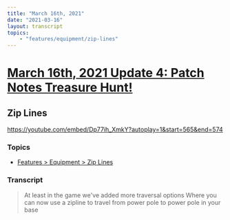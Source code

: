 ```yaml
---
title: "March 16th, 2021"
date: "2021-03-16"
layout: transcript
topics: 
    - "features/equipment/zip-lines"
---
```

# [March 16th, 2021 Update 4: Patch Notes Treasure Hunt!](../2021-03-16.md)
## Zip Lines
https://youtube.com/embed/Dp77ih_XmkY?autoplay=1&start=565&end=574
### Topics
* [Features > Equipment > Zip Lines](../topics/features/equipment/zip-lines.md)

### Transcript

> At least in the game we've added more traversal options
> Where you can now use a zipline to travel from
> power pole to power pole in your base
